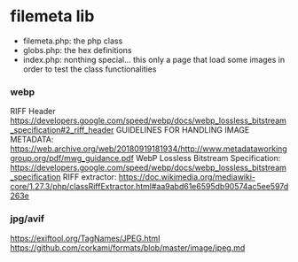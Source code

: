 # filemeta lib
- filemeta.php: the php class 
- globs.php: the hex definitions
- index.php: nonthing special... this only a page that load some images in order to test the class functionalities

### webp
RIFF Header https://developers.google.com/speed/webp/docs/webp_lossless_bitstream_specification#2_riff_header
GUIDELINES FOR HANDLING IMAGE METADATA: https://web.archive.org/web/20180919181934/http://www.metadataworkinggroup.org/pdf/mwg_guidance.pdf
WebP Lossless Bitstream Specification: https://developers.google.com/speed/webp/docs/webp_lossless_bitstream_specification
RIFF extractor: https://doc.wikimedia.org/mediawiki-core/1.27.3/php/classRiffExtractor.html#aa9abd61e6595db90574ac5ee597d263e

### jpg/avif
https://exiftool.org/TagNames/JPEG.html
https://github.com/corkami/formats/blob/master/image/jpeg.md